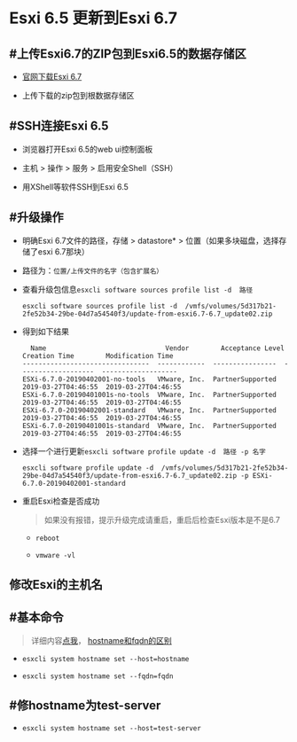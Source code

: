 # Esxi 6.5 更新到Esxi 6.7

## #上传Esxi6.7的ZIP包到Esxi6.5的数据存储区

- [官网下载Esxi 6.7](https://www.vmware.com/ "VMWare官网")

- 上传下载的zip包到根数据存储区

## #SSH连接Esxi 6.5

- 浏览器打开Esxi 6.5的web ui控制面板

- 主机 > 操作 > 服务 > 启用安全Shell（SSH）

- 用XShell等软件SSH到Esxi 6.5

## #升级操作

- 明确Esxi 6.7文件的路径，存储 > datastore* > 位置（如果多块磁盘，选择存储了esxi 6.7那块）

- 路径为：`位置/上传文件的名字（包含扩展名）`

- 查看升级包信息`esxcli software sources profile list -d  路径`

  ```
  esxcli software sources profile list -d  /vmfs/volumes/5d317b21-2fe52b34-29be-04d7a54540f3/update-from-esxi6.7-6.7_update02.zip
  ```
- 得到如下结果

  ```
    Name                              Vendor        Acceptance Level  Creation Time        Modification Time
  --------------------------------  ------------  ----------------  -------------------  -------------------
  ESXi-6.7.0-20190402001-no-tools   VMware, Inc.  PartnerSupported  2019-03-27T04:46:55  2019-03-27T04:46:55
  ESXi-6.7.0-20190401001s-no-tools  VMware, Inc.  PartnerSupported  2019-03-27T04:46:55  2019-03-27T04:46:55
  ESXi-6.7.0-20190402001-standard   VMware, Inc.  PartnerSupported  2019-03-27T04:46:55  2019-03-27T04:46:55
  ESXi-6.7.0-20190401001s-standard  VMware, Inc.  PartnerSupported  2019-03-27T04:46:55  2019-03-27T04:46:55
  ```
- 选择一个进行更新`esxcli software profile update -d  路径 -p 名字`

  ```
  esxcli software profile update -d  /vmfs/volumes/5d317b21-2fe52b34-29be-04d7a54540f3/update-from-esxi6.7-6.7_update02.zip -p ESXi-6.7.0-20190402001-standard
  ```

- 重启Esxi检查是否成功

  > 如果没有报错，提示升级完成请重启，重启后检查Esxi版本是不是6.7

  - `reboot`

  - `vmware -vl`
  
  
## 修改Esxi的主机名
  
## #基本命令

> 详细内容[点我](https://kb.vmware.com/s/article/1010821?lang=zh_CN "更改 ESX 或 ESXi 主机的名称")， [hostname和fqdn的区别](https://blog.51cto.com/cuidehua/1788240 "hostname和fqdn的区别")

  
- `esxcli system hostname set --host=hostname`
  
- `esxcli system hostname set --fqdn=fqdn`

## #修hostname为test-server

- `esxcli system hostname set --host=test-server`
